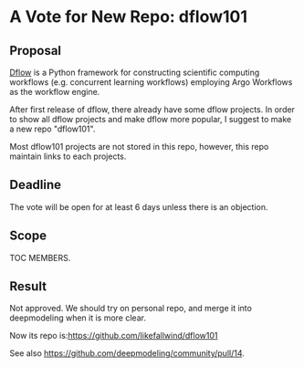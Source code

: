 # A Vote for New Repo: dflow101

## Proposal

[Dflow](https://github.com/deepmodeling/dflow) is a Python framework for constructing scientific computing workflows (e.g. concurrent learning workflows) employing Argo Workflows as the workflow engine.

After first release of dflow, there already have some dflow projects. In order to show all dflow projects and make dflow more popular, I suggest to make a new repo "dflow101".

Most dflow101 projects are not stored in this repo, however, this repo maintain links to each projects.

## Deadline

The vote will be open for at least 6 days unless there is an objection.

## Scope

TOC MEMBERS.

## Result

Not approved.
We should try on personal repo, and merge it into deepmodeling when it is more clear.

Now its repo is:https://github.com/likefallwind/dflow101

See also https://github.com/deepmodeling/community/pull/14.

